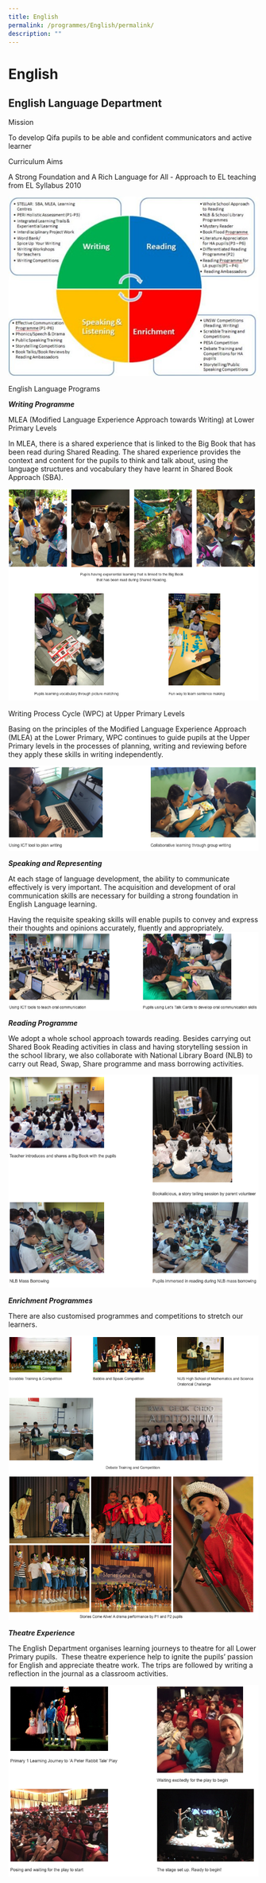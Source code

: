 ```yaml
---
title: English
permalink: /programmes/English/permalink/
description: ""
---
```

English
=======

  

English Language Department
---------------------------

  

Mission

To develop Qifa pupils to be able and confident communicators and active learner

  

Curriculum Aims

A Strong Foundation and A Rich Language for All - Approach to EL teaching from EL Syllabus 2010

![](/images/English%20Language%20Foundation.jpg)

English Language Programs

**_Writing Programme_**

  

MLEA (Modified Language Experience Approach towards Writing) at Lower Primary Levels

  

In MLEA, there is a shared experience that is linked to the Big Book that has been read during Shared Reading. The shared experience provides the context and content for the pupils to think and talk about, using the language structures and vocabulary they have learnt in Shared Book Approach (SBA).

![](/images/Screenshot24.png)

Writing Process Cycle (WPC) at Upper Primary Levels

  

Basing on the principles of the Modified Language Experience Approach (MLEA) at the Lower Primary, WPC continues to guide pupils at the Upper Primary levels in the processes of planning, writing and reviewing before they apply these skills in writing independently.

![](/images/Screenshot23.png)

**_Speaking and Representing_**

  

At each stage of language development, the ability to communicate effectively is very important. The acquisition and development of oral communication skills are necessary for building a strong foundation in English Language learning.  

  

Having the requisite speaking skills will enable pupils to convey and express their thoughts and opinions accurately, fluently and appropriately.
![](/images/Screenshot25.png)

**_Reading Programme_**

  

We adopt a whole school approach towards reading. Besides carrying out Shared Book Reading activities in class and having storytelling session in the school library, we also collaborate with National Library Board (NLB) to carry out Read, Swap, Share programme and mass borrowing activities.

![](/images/Screenshot26.png)

**_Enrichment Programmes_**

  

There are also customised programmes and competitions to stretch our learners.

![](/images/Screenshot27.png)
![](/images/Screenshot28.png)

**_Theatre Experience_**

  

The English Department organises learning journeys to theatre for all Lower Primary pupils.  These theatre experience help to ignite the pupils’ passion for English and appreciate theatre work. The trips are followed by writing a reflection in the journal as a classroom activities.

![](/images/Screenshot29.png)